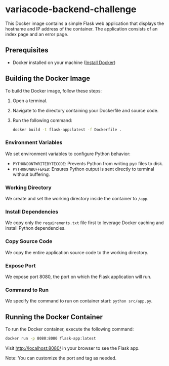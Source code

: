 # variacode-backend-challenge

This Docker image contains a simple Flask web application that displays the hostname and IP address of the container. The application consists of an index page and an error page.

## Prerequisites

- Docker installed on your machine ([Install Docker](https://docs.docker.com/get-docker/))

## Building the Docker Image

To build the Docker image, follow these steps:

1. Open a terminal.
2. Navigate to the directory containing your Dockerfile and source code.
3. Run the following command:

   ```bash
   docker build -t flask-app:latest -f Dockerfile .
   ```

### Environment Variables

We set environment variables to configure Python behavior:

- `PYTHONDONTWRITEBYTECODE`: Prevents Python from writing pyc files to disk.
- `PYTHONUNBUFFERED`: Ensures Python output is sent directly to terminal without buffering.

### Working Directory

We create and set the working directory inside the container to `/app`.

### Install Dependencies

We copy only the `requirements.txt` file first to leverage Docker caching and install Python dependencies.

### Copy Source Code

We copy the entire application source code to the working directory.

### Expose Port

We expose port 8080, the port on which the Flask application will run.

### Command to Run

We specify the command to run on container start: `python src/app.py`.

## Running the Docker Container

To run the Docker container, execute the following command:

```bash
docker run -p 8080:8080 flask-app:latest
```

Visit [http://localhost:8080/](http://localhost:8080/) in your browser to see the Flask app.

Note: You can customize the port and tag as needed.

